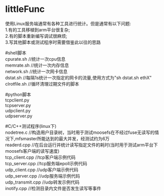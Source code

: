 # littleFunc
使用Linux服务端通常有各种工具进行统计。但是通常有以下问题:  
1.有的工具移植到arm平台很复杂;  
2.有的脚本重新编写调试很麻烦;  
3.写其他脚本或测试程序时需要借鉴此以往的思路  
   
#shell脚本  
cpurate.sh //统计一次cpu信息  
memrate.sh //统计一次内存信息   
network.sh //统计一次网卡信息   
dstat.sh   //每隔1s统计一次指定的网卡的流量,使用方式为"sh dstat.sh ethX"   
clrotfile.sh //循环清理过期文件的脚本   
   
#python脚本   
tcpclient.py   
tcpserver.py   
udpclient.py   
udpserver.py   
   
#C/C++测试程序(linux下)   
nodetree.c    //构造用户目录树，当时用于测试moosefs在不经过fuse无读写的情况下,mfsmaster所能达到的最大并发，经测试约为6万   
readerd.cpp   //在后台运行并统计读写指定文件的耗时(当时用于测试arm平台下moosefs客户端的读写速度)   
tcp_client.cpp  //tcp客户端示例代码  
tcp_server.cpp  //tcp服务端epoll示例代码  
udp_client.cpp  //udp客户端示例代码  
udp_server.cpp  //udp服务端示例代码  
udp_transmit.cpp //udp转发示例代码  
inotify.cpp      //检测目录内文件是否发生读写等事件  
